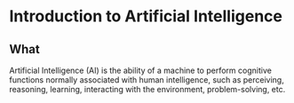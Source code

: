 # Introduction to Artificial Intelligence

## What

Artificial Intelligence (AI) is the ability of a machine to perform cognitive
functions normally associated with human intelligence, such as perceiving,
reasoning, learning, interacting with the environment, problem-solving, etc.
